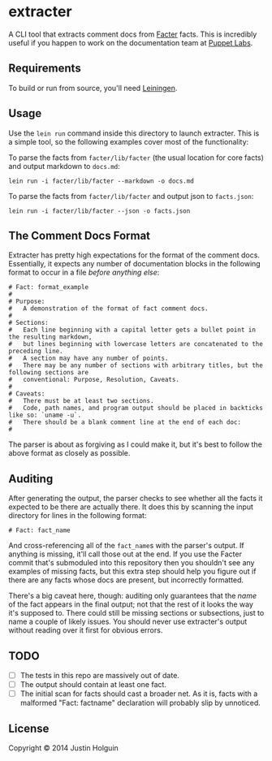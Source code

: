# extracter

A CLI tool that extracts comment docs from [Facter](http://docs.puppetlabs.com/facter) facts. This is incredibly useful if you happen to work on the documentation team at [Puppet Labs](http://puppetlabs.com).

## Requirements

To build or run from source, you'll need [Leiningen](http://leiningen.org/).

## Usage

Use the `lein run` command inside this directory to launch extracter. This is a simple tool, so the following examples cover most of the functionality:

To parse the facts from `facter/lib/facter` (the usual location for core facts) and output markdown to `docs.md`:

    lein run -i facter/lib/facter --markdown -o docs.md

To parse the facts from `facter/lib/facter` and output json to `facts.json`:

    lein run -i facter/lib/facter --json -o facts.json

## The Comment Docs Format

Extracter has pretty high expectations for the format of the comment docs. Essentially, it expects any number of documentation blocks in the following format to occur in a file *before anything else*:

    # Fact: format_example
    #
    # Purpose:
    #   A demonstration of the format of fact comment docs.
    #
    # Sections:
    #   Each line beginning with a capital letter gets a bullet point in the resulting markdown,
    #   but lines beginning with lowercase letters are concatenated to the preceding line.
    #   A section may have any number of points.
    #   There may be any number of sections with arbitrary titles, but the following sections are
    #   conventional: Purpose, Resolution, Caveats.
    #
    # Caveats:
    #   There must be at least two sections.
    #   Code, path names, and program output should be placed in backticks like so: `uname -u`.
    #   There should be a blank comment line at the end of each doc:
    #

The parser is about as forgiving as I could make it, but it's best to follow the above format as closely as possible.

## Auditing

After generating the output, the parser checks to see whether all the facts it expected to be there are actually there. It does this by scanning the input directory for lines in the following format:

    # Fact: fact_name

And cross-referencing all of the `fact_name`s with the parser's output. If anything is missing, it'll call those out at the end. If you use the Facter commit that's submoduled into this repository then you shouldn't see any examples of missing facts, but this extra step should help you figure out if there are any facts whose docs are present, but incorrectly formatted.

There's a big caveat here, though: auditing only guarantees that the _name_ of the fact appears in the final output; not that the rest of it looks the way it's supposed to. There could still be missing sections or subsections, just to name a couple of likely issues. You should never use extracter's output without reading over it first for obvious errors.

## TODO

- [ ] The tests in this repo are massively out of date.
- [ ] The output should contain at least one fact.
- [ ] The initial scan for facts should cast a broader net. As it is, facts with a malformed "Fact: factname" declaration will probably slip by unnoticed.

## License

Copyright © 2014 Justin Holguin
